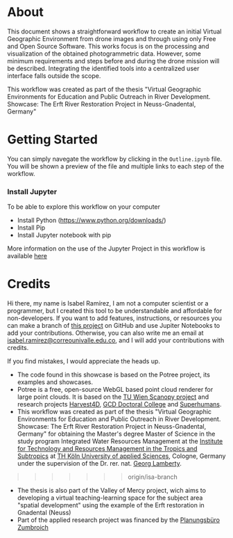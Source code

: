 # About

This document shows a straightforward workflow to create an initial Virtual Geographic Environment from drone images and through using only Free and Open Source Software. This works focus is on the processing and visualization of the obtained photogrammetric data. However, some minimum requirements and steps before and during the drone mission will be described. Integrating the identified tools into a centralized user interface falls outside the scope.

This workflow was created as part of the thesis "Virtual Geographic Environments for Education and Public Outreach in River Development. Showcase: The Erft River Restoration Project in Neuss-Gnadental, Germany" 

# Getting Started

You can simply navegate the workflow by clicking in the `Outline.ipynb` file. You will be shown a preview of the file and multiple links to each step of the workflow.

### Install Jupyter 

To be able to explore this workflow on your computer 

* Install Python (https://www.python.org/downloads/)
* Install Pip
* Install Jupyter notebook with pip

More information on the use of the Jupyter Project in this workflow is available [here](https://github.com/Isaramirezca/vge-workflow/blob/isa-branch/Exchange.ipynb)


# Credits

Hi there, my name is Isabel Ramírez, I am not a computer scientist or a programmer, but I created this tool to be understandable and affordable for non-developers. If you want to add features, instructions, or resources  you can make a branch of [this project](https://github.com/Isaramirezca/vge-workflow) on GitHub and use Jupiter Notebooks to add your contributions.
Otherwise, you can also write me an email at isabel.ramirez@correounivalle.edu.co, and I will add your contributions with credits. 

If you find mistakes, I would appreciate the heads up.  

* The code found in this showcase is based on the Potree project, its examples and showcases.
* Potree is a free, open-source WebGL based point cloud renderer for large point clouds. It is based on the [TU Wien Scanopy project](https://www.cg.tuwien.ac.at/research/projects/Scanopy/) and research projects [Harvest4D](https://harvest4d.org/), [GCD Doctoral College](https://gcd.tuwien.ac.at/) and [Superhumans](https://www.cg.tuwien.ac.at/research/projects/Superhumans/).
* This workflow was created as part of the thesis "Virtual Geographic Environments for Education and Public Outreach in River Development. Showcase: The Erft River Restoration Project in Neuss-Gnadental, Germany" for obtaining the Master's degree Master of Science in the study program Integrated Water Resources Management at the [Institute for Technology and Resources Management in the Tropics and Subtropics](https://www.tt.th-koeln.de/) at [TH Köln University of applied Sciences](https://www.th-koeln.de/), Cologne, Germany under the supervision of the Dr. rer. nat. [Georg Lamberty](https://www.th-koeln.de/personen/georg.lamberty/).
>>>>>>> origin/isa-branch
* The thesis is also part of the Valley of Mercy project, wich aims to developing a virtual teaching-learning space for the subject area "spatial development" using the example of the Erft restoration in Gnadental (Neuss)
* Part of the applied research project was financed by the [Planungsbüro Zumbroich](https://www.zumbroich.com/de/home)
